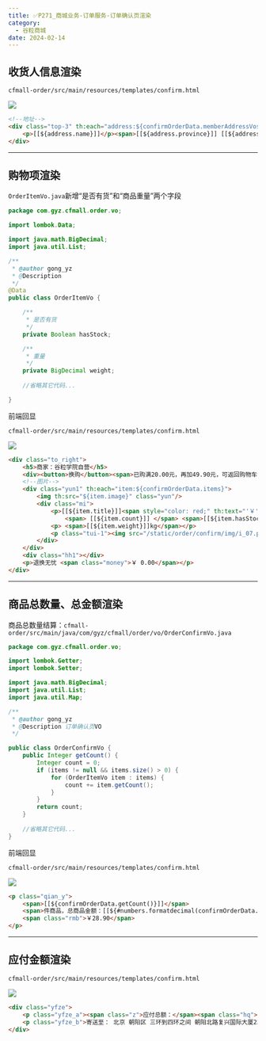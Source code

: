```yaml
---
title: ✅P271_商城业务-订单服务-订单确认页渲染
category:
  - 谷粒商城
date: 2024-02-14
---
```


<!-- more -->

## 收货人信息渲染

`cfmall-order/src/main/resources/templates/confirm.html`

![](https://cfmall-hello.oss-cn-beijing.aliyuncs.com/img/202401/ff7e6c4aff418d930327d2c06d16c37f.png#id=zDKg1&originHeight=125&originWidth=1181&originalType=binary&ratio=1&rotation=0&showTitle=false&status=done&style=none&title=)

```html
<!--地址-->
<div class="top-3" th:each="address:${confirmOrderData.memberAddressVos}">
	<p>[[${address.name}]]</p><span>[[${address.province}]] [[${address.detailAddress}]] [[${address.phone}]]</span>
</div>
```

---

## 购物项渲染

`OrderItemVo.java`新增“是否有货”和“商品重量”两个字段

```java
package com.gyz.cfmall.order.vo;

import lombok.Data;

import java.math.BigDecimal;
import java.util.List;

/**
 * @author gong_yz
 * @Description
 */
@Data
public class OrderItemVo {

    /**
     * 是否有货
     */
    private Boolean hasStock;

    /**
     * 重量
     */
    private BigDecimal weight;
    
    //省略其它代码...

}
```

前端回显

`cfmall-order/src/main/resources/templates/confirm.html`

![](https://cfmall-hello.oss-cn-beijing.aliyuncs.com/img/202401/0252f0cf79000309ad70138eacbb3090.png#id=VtCD9&originHeight=368&originWidth=1352&originalType=binary&ratio=1&rotation=0&showTitle=false&status=done&style=none&title=)

```html
<div class="to_right">
	<h5>商家：谷粒学院自营</h5>
	<div><button>换购</button><span>已购满20.00元，再加49.90元，可返回购物车领取赠品</span></div>
	<!--图片-->
	<div class="yun1" th:each="item:${confirmOrderData.items}">
		<img th:src="${item.image}" class="yun"/>
		<div class="mi">
			<p>[[${item.title}]]<span style="color: red;" th:text="'￥' + ${#numbers.formatDecimal(item.price,3,2)}"> ￥ 499.00</span>
				<span> [[${item.count}]] </span> <span>[[${item.hasStock?"有货":"无货"}}]]</span></p>
			<p> <span>[[${item.weight}]]kg</span></p>
			<p class="tui-1"><img src="/static/order/confirm/img/i_07.png" />支持7天无理由退货</p>
		</div>
	</div>
	<div class="hh1"></div>
	<p>退换无忧 <span class="money">￥ 0.00</span></p>
</div>
```

---

## 商品总数量、总金额渲染

商品总数量结算：`cfmall-order/src/main/java/com/gyz/cfmall/order/vo/OrderConfirmVo.java`

```java
package com.gyz.cfmall.order.vo;

import lombok.Getter;
import lombok.Setter;

import java.math.BigDecimal;
import java.util.List;
import java.util.Map;

/**
 * @author gong_yz
 * @Description 订单确认页VO
 */

public class OrderConfirmVo {
    public Integer getCount() {
        Integer count = 0;
        if (items != null && items.size() > 0) {
            for (OrderItemVo item : items) {
                count += item.getCount();
            }
        }
        return count;
    }
    
    //省略其它代码...
}
```

前端回显

`cfmall-order/src/main/resources/templates/confirm.html`

![](https://cfmall-hello.oss-cn-beijing.aliyuncs.com/img/202401/00a4cd4d80ea1bae2fff97c390149bea.png#id=xQLFk&originHeight=204&originWidth=1063&originalType=binary&ratio=1&rotation=0&showTitle=false&status=done&style=none&title=)

```html
<p class="qian_y">
	<span>[[${confirmOrderData.getCount()}]]</span>
	<span>件商品，总商品金额：[[${#numbers.formatdecimal(confirmOrderData.getTotal(),1,2)}]]</span>
	<span class="rmb">￥28.90</span>
</p>
```

---

## 应付金额渲染

`cfmall-order/src/main/resources/templates/confirm.html`

![](https://cfmall-hello.oss-cn-beijing.aliyuncs.com/img/202401/a3a06326bd06592b443a324d8cdfe03b.png#id=Y8H0Y&originHeight=117&originWidth=1507&originalType=binary&ratio=1&rotation=0&showTitle=false&status=done&style=none&title=)

```html
<div class="yfze">
	<p class="yfze_a"><span class="z">应付总额：</span><span class="hq">￥[[${#numbers.formatdecimal(confirmOrderData.getPayPrice(),1,2)}]]</span></p>
	<p class="yfze_b">寄送至： 北京 朝阳区 三环到四环之间 朝阳北路复兴国际大厦23层麦田房产 IT-中心研发二部 收货人：赵存权 188****5052</p>
</div>
```
